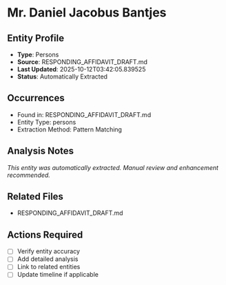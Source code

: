 # Mr. Daniel Jacobus Bantjes

## Entity Profile
- **Type**: Persons
- **Source**: RESPONDING_AFFIDAVIT_DRAFT.md
- **Last Updated**: 2025-10-12T03:42:05.839525
- **Status**: Automatically Extracted

## Occurrences
- Found in: RESPONDING_AFFIDAVIT_DRAFT.md
- Entity Type: persons
- Extraction Method: Pattern Matching

## Analysis Notes
*This entity was automatically extracted. Manual review and enhancement recommended.*

## Related Files
- RESPONDING_AFFIDAVIT_DRAFT.md

## Actions Required
- [ ] Verify entity accuracy
- [ ] Add detailed analysis
- [ ] Link to related entities
- [ ] Update timeline if applicable
